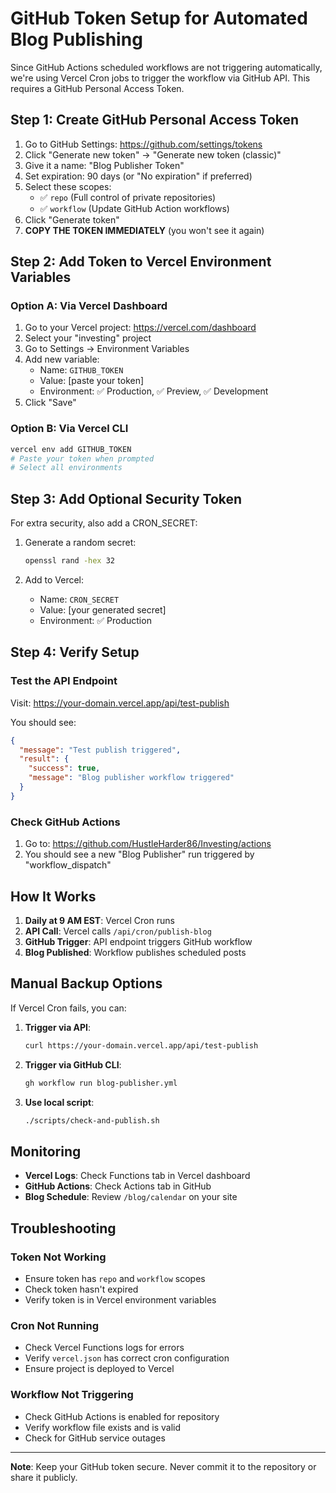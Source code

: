 # GitHub Token Setup for Automated Blog Publishing

Since GitHub Actions scheduled workflows are not triggering automatically, we're using Vercel Cron jobs to trigger the workflow via GitHub API. This requires a GitHub Personal Access Token.

## Step 1: Create GitHub Personal Access Token

1. Go to GitHub Settings: https://github.com/settings/tokens
2. Click "Generate new token" → "Generate new token (classic)"
3. Give it a name: "Blog Publisher Token"
4. Set expiration: 90 days (or "No expiration" if preferred)
5. Select these scopes:
   - ✅ `repo` (Full control of private repositories)
   - ✅ `workflow` (Update GitHub Action workflows)
6. Click "Generate token"
7. **COPY THE TOKEN IMMEDIATELY** (you won't see it again)

## Step 2: Add Token to Vercel Environment Variables

### Option A: Via Vercel Dashboard
1. Go to your Vercel project: https://vercel.com/dashboard
2. Select your "investing" project
3. Go to Settings → Environment Variables
4. Add new variable:
   - Name: `GITHUB_TOKEN`
   - Value: [paste your token]
   - Environment: ✅ Production, ✅ Preview, ✅ Development
5. Click "Save"

### Option B: Via Vercel CLI
```bash
vercel env add GITHUB_TOKEN
# Paste your token when prompted
# Select all environments
```

## Step 3: Add Optional Security Token

For extra security, also add a CRON_SECRET:

1. Generate a random secret:
   ```bash
   openssl rand -hex 32
   ```

2. Add to Vercel:
   - Name: `CRON_SECRET`
   - Value: [your generated secret]
   - Environment: ✅ Production

## Step 4: Verify Setup

### Test the API Endpoint
Visit: https://your-domain.vercel.app/api/test-publish

You should see:
```json
{
  "message": "Test publish triggered",
  "result": {
    "success": true,
    "message": "Blog publisher workflow triggered"
  }
}
```

### Check GitHub Actions
1. Go to: https://github.com/HustleHarder86/Investing/actions
2. You should see a new "Blog Publisher" run triggered by "workflow_dispatch"

## How It Works

1. **Daily at 9 AM EST**: Vercel Cron runs
2. **API Call**: Vercel calls `/api/cron/publish-blog`
3. **GitHub Trigger**: API endpoint triggers GitHub workflow
4. **Blog Published**: Workflow publishes scheduled posts

## Manual Backup Options

If Vercel Cron fails, you can:

1. **Trigger via API**:
   ```bash
   curl https://your-domain.vercel.app/api/test-publish
   ```

2. **Trigger via GitHub CLI**:
   ```bash
   gh workflow run blog-publisher.yml
   ```

3. **Use local script**:
   ```bash
   ./scripts/check-and-publish.sh
   ```

## Monitoring

- **Vercel Logs**: Check Functions tab in Vercel dashboard
- **GitHub Actions**: Check Actions tab in GitHub
- **Blog Schedule**: Review `/blog/calendar` on your site

## Troubleshooting

### Token Not Working
- Ensure token has `repo` and `workflow` scopes
- Check token hasn't expired
- Verify token is in Vercel environment variables

### Cron Not Running
- Check Vercel Functions logs for errors
- Verify `vercel.json` has correct cron configuration
- Ensure project is deployed to Vercel

### Workflow Not Triggering
- Check GitHub Actions is enabled for repository
- Verify workflow file exists and is valid
- Check for GitHub service outages

---

**Note**: Keep your GitHub token secure. Never commit it to the repository or share it publicly.
